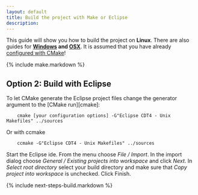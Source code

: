 ```yaml
---
layout: default
title: Build the project with Make or Eclipse
description:
---
```


<p class="intro">This guide will show you how to build the project on <strong>Linux</strong>. There are also guides for <strong><a href="{% raw %}{{ site.baseurl }}{% endraw %}/win-build">Windows</a> and <a href="{% raw %}{{ site.baseurl }}{% endraw %}/mac-build">OSX</a></strong>.  It is assumed that you have already <a href="{% raw %}{{ site.baseurl }}{% endraw %}/configure-cmake-redirect">configured with CMake</a>!</p>

{% include make.markdown %}

## <span class="step">Option 2:</span> Build with Eclipse ##

To let CMake generate the Eclipse project files change the generator argument to the [CMake run][cmake]:

        cmake [your configuration options] -G"Eclipse CDT4 - Unix Makefiles" ../sources

Or with ccmake

        ccmake -G"Eclipse CDT4 - Unix Makefiles" ../sources

Start the Eclipse ide. From the menu choose *File / Import*. In the import dialog choose *General / Existing projects into workspace* and click *Next*. In *Select root directory* select your build directory and make sure that *Copy project into workspace* is unchecked. Click Finish.

{% include next-steps-build.markdown %}
